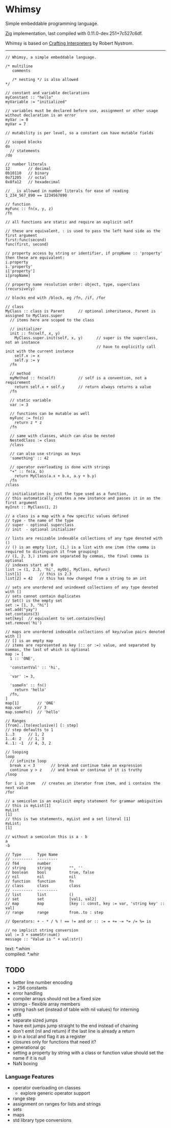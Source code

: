 # Whimsy

Simple embeddable programming language.

[Zig](https://ziglang.org/) implementation, last compiled with 0.11.0-dev.251+7c527c6df.

Whimsy is based on [Crafting Interpreters](http://craftinginterpreters.com/) by Robert Nystrom.

---

```
// Whimsy, a simple embeddable language.

/* multiline
   comments

   /* nesting */ is also allowed
*/

// constant and variable declarations
myConstant :: "hello"
myVariable := "initialized"

// variables must be declared before use, assignment or other usage without declaration is an error
myVar := 0
myVar = 7

// mutability is per level, so a constant can have mutable fields

// scoped blocks
do
  // statements
/do

// number literals
12        // decimal
0b10110   // binary
0o71205   // octal
0x8fa12   // hexadecimal

// _ is allowed in number literals for ease of reading
1_234_567_890 == 1234567890

// function
myFunc :: fn(x, y, z)
/fn

// all functions are static and require an explicit self

// these are equivalent, : is used to pass the left hand side as the first argument
first:func(second)
func(first, second)

// property access by string or identifier, if propName :: 'property' then these are equivalent:
i.property
i.'property'
i['property']
i[propName]

// property name resolution order: object, type, superclass (recursively)

// blocks end with /block, eg /fn, /if, /for

// class
MyClass :: class is Parent      // optional inheritance, Parent is assigned to MyClass.super
  // items here are scoped to the class

  // initializer
  init :: fn(self, x, y)
    MyClass.super.init(self, x, y)      // super is the superclass, not an instance
                                        // have to explicitly call init with the current instance
    self.x := x
    self.y := y
  /fn

  // method
  myMethod :: fn(self)          // self is a convention, not a requirement
    return self.x + self.y      // return always returns a value
  /fn

  // static variable
  var := 3

  // functions can be mutable as well
  myFunc := fn(z)
    return z * z
  /fn

  // same with classes, which can also be nested
  NestedClass := class
  /class

  // can also use strings as keys
  'something' :: 42

  // operator overloading is done with strings
  "+" :: fn(a, b)
    return MyClass(a.x + b.x, a.y + b.y)
  /fn
/class

// initialization is just the type used as a function,
// this automatically creates a new instance and passes it in as the first argument
myInst :: MyClass(1, 2)

// a class is a map with a few specific values defined
// type - the name of the type
// super - optional superclass
// init  - optional initializer

// lists are resizable indexable collections of any type denoted with ()
// () is an empty list, (1,) is a list with one item (the comma is required to distinguish it from grouping)
// (1, 2, 3,) items are separated by commas, the final comma is optional
// indexes start at 0
list := (1, 2.3, 'hi', myObj, MyClass, myFunc)
list[1]        // this is 2.3
list[2] = 42   // this has now changed from a string to an int

// sets are unordered and unindexed collections of any type denoted with []
// sets cannot contain duplicates
// Set() is the empty set
set := [1, 3, "hi"]
set.add("yay")
set.contains(3)
set[key]  // equivalent to set.contains[key]
set.remove('hi')

// maps are unordered indexable collections of key/value pairs denoted with []
// [] is an empty map
// items are represented as key (:: or :=) value, and separated by commas, the last of which is optional
map := [
  1 :: 'ONE',

  'constantVal' :: 'hi',

  'var' := 3,

  'someFn' :: fn()
    return 'hello'
  /fn,
]
map[1]        // 'ONE'
map.var       // 3
map.someFn()  // 'hello'

// Ranges
[from]..[to(exclusive)] [: step]
// step defaults to 1
1..3      // 1, 2
1..4: 2   // 1, 3
4..1: -1  // 4, 3, 2

// looping
loop
  // infinite loop
  break x < 3       // break and continue take an expression
  continue y > z    // and break or continue if it is truthy
/loop

for i in item   // creates an iterator from item, and i contains the next value
/for

// a semicolon is an explicit empty statement for grammar ambiguities
// this is myList[1]
myList
[1]
// this is two statements, myList and a set literal [1]
myList;
[1]

// without a semicolon this is a - b
a
-b

// Type       Type Name
// ---------  ---------
// f64        number
// string     string        "", ''
// boolean    bool          true, false
// nil        nil           nil
// function   function      fn
// class      class         class
// ---------  ---------
// list       list          ()
// set        set           [val1, val2]
// map        map           [key :: const, key := var, 'string key' :: val]
// range      range         from..to : step

// Operators: + - * / % ! == != and or :: := = += -= *= /= %= is

// no implicit string conversion
val := 3 + someStr:num()
message :: "Value is " + val:str()
```

text: *.whim  
compiled: *.whir

## TODO

* better line number encoding
* \> 256 constants
* error handling
* compiler arrays should not be a fixed size
* strings - flexible array members
* string hash set (instead of table with nil values) for interning
* utf8
* separate sized jumps
* have exit jumps jump straight to the end instead of chaining
* don't emit (nil and return) if the last line is already a return
* ip in a local and flag it as a register
* closures only for functions that need it?
* generational gc
* setting a property by string with a class or function value should set the name if it is null
* NaN boxing

### Language Features

* operator overloading on classes
  * explore generic operator support
* range step
* assignment on ranges for lists and strings
* sets
* maps
* std library type conversions
